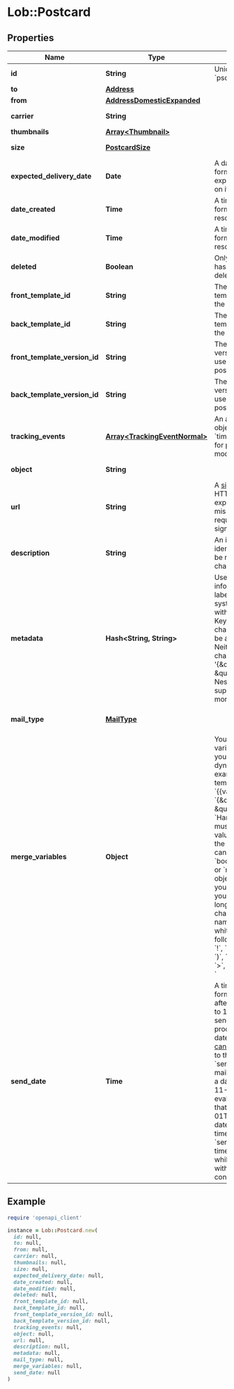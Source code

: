 # Lob::Postcard

## Properties

| Name | Type | Description | Notes |
| ---- | ---- | ----------- | ----- |
| **id** | **String** | Unique identifier prefixed with &#x60;psc_&#x60;. |  |
| **to** | [**Address**](Address.md) |  | [optional] |
| **from** | [**AddressDomesticExpanded**](AddressDomesticExpanded.md) |  | [optional] |
| **carrier** | **String** |  | [optional][default to &#39;USPS&#39;] |
| **thumbnails** | [**Array&lt;Thumbnail&gt;**](Thumbnail.md) |  | [optional] |
| **size** | [**PostcardSize**](PostcardSize.md) |  | [optional][default to &#39;4x6&#39;] |
| **expected_delivery_date** | **Date** | A date in YYYY-MM-DD format of the mailpiece&#39;s expected delivery date based on its &#x60;send_date&#x60;. | [optional] |
| **date_created** | **Time** | A timestamp in ISO 8601 format of the date the resource was created. | [optional] |
| **date_modified** | **Time** | A timestamp in ISO 8601 format of the date the resource was last modified. | [optional] |
| **deleted** | **Boolean** | Only returned if the resource has been successfully deleted. | [optional] |
| **front_template_id** | **String** | The unique ID of the HTML template used for the front of the postcard. | [optional] |
| **back_template_id** | **String** | The unique ID of the HTML template used for the back of the postcard. | [optional] |
| **front_template_version_id** | **String** | The unique ID of the specific version of the HTML template used for the front of the postcard. | [optional] |
| **back_template_version_id** | **String** | The unique ID of the specific version of the HTML template used for the back of the postcard. | [optional] |
| **tracking_events** | [**Array&lt;TrackingEventNormal&gt;**](TrackingEventNormal.md) | An array of tracking_event objects ordered by ascending &#x60;time&#x60;. Will not be populated for postcards created in test mode. | [optional] |
| **object** | **String** |  | [optional][default to &#39;postcard&#39;] |
| **url** | **String** | A [signed link](#section/Asset-URLs) served over HTTPS. The link returned will expire in 30 days to prevent mis-sharing. Each time a GET request is initiated, a new signed URL will be generated. |  |
| **description** | **String** | An internal description that identifies this resource. Must be no longer than 255 characters.  | [optional] |
| **metadata** | **Hash&lt;String, String&gt;** | Use metadata to store custom information for tagging and labeling back to your internal systems. Must be an object with up to 20 key-value pairs. Keys must be at most 40 characters and values must be at most 500 characters. Neither can contain the characters &#x60;\&quot;&#x60; and &#x60;\\&#x60;. i.e. &#39;{\&quot;customer_id\&quot; : \&quot;NEWYORK2015\&quot;}&#39; Nested objects are not supported.  See [Metadata](#section/Metadata) for more information. | [optional] |
| **mail_type** | [**MailType**](MailType.md) |  | [optional][default to &#39;usps_first_class&#39;] |
| **merge_variables** | **Object** | You can input a merge variable payload object to your template to render dynamic content. For example, if you have a template like: &#x60;{{variable_name}}&#x60;, pass in &#x60;{\&quot;variable_name\&quot;: \&quot;Harry\&quot;}&#x60; to render &#x60;Harry&#x60;. &#x60;merge_variables&#x60; must be an object. Any type of value is accepted as long as the object is valid JSON; you can use &#x60;strings&#x60;, &#x60;numbers&#x60;, &#x60;booleans&#x60;, &#x60;arrays&#x60;, &#x60;objects&#x60;, or &#x60;null&#x60;. The max length of the object is 25,000 characters. If you call &#x60;JSON.stringify&#x60; on your object, it can be no longer than 25,000 characters. Your variable names cannot contain any whitespace or any of the following special characters: &#x60;!&#x60;, &#x60;\&quot;&#x60;, &#x60;#&#x60;, &#x60;%&#x60;, &#x60;&amp;&#x60;, &#x60;&#39;&#x60;, &#x60;(&#x60;, &#x60;)&#x60;, &#x60;*&#x60;, &#x60;+&#x60;, &#x60;,&#x60;, &#x60;/&#x60;, &#x60;;&#x60;, &#x60;&lt;&#x60;, &#x60;&#x3D;&#x60;, &#x60;&gt;&#x60;, &#x60;@&#x60;, &#x60;[&#x60;, &#x60;\\&#x60;, &#x60;]&#x60;, &#x60;^&#x60;, &#x60;&#x60; &#x60; &#x60;&#x60;, &#x60;{&#x60;, &#x60;|&#x60;, &#x60;}&#x60;, &#x60;~&#x60;. More instructions can be found in [our guide to using html and merge variables](https://lob.com/resources/guides/general/using-html-and-merge-variables). Depending on your [Merge Variable strictness](https://dashboard.lob.com/#/settings/account) setting, if you define variables in your HTML but do not pass them here, you will either receive an error or the variable will render as an empty string. | [optional] |
| **send_date** | **Time** | A timestamp in ISO 8601 format which specifies a date after the current time and up to 180 days in the future to send the letter off for production. Setting a send date overrides the default [cancellation window](#section/Cancellation-Windows) applied to the mailpiece. Until the &#x60;send_date&#x60; has passed, the mailpiece can be canceled. If a date in the format &#x60;2017-11-01&#x60; is passed, it will evaluate to midnight UTC of that date (&#x60;2017-11-01T00:00:00.000Z&#x60;). If a datetime is passed, that exact time will be used. A &#x60;send_date&#x60; passed with no time zone will default to UTC, while a &#x60;send_date&#x60; passed with a time zone will be converted to UTC. | [optional] |

## Example

```ruby
require 'openapi_client'

instance = Lob::Postcard.new(
  id: null,
  to: null,
  from: null,
  carrier: null,
  thumbnails: null,
  size: null,
  expected_delivery_date: null,
  date_created: null,
  date_modified: null,
  deleted: null,
  front_template_id: null,
  back_template_id: null,
  front_template_version_id: null,
  back_template_version_id: null,
  tracking_events: null,
  object: null,
  url: null,
  description: null,
  metadata: null,
  mail_type: null,
  merge_variables: null,
  send_date: null
)
```


